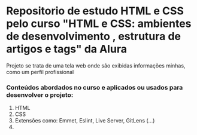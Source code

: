 # Repositorio de estudo HTML e CSS pelo curso "HTML e CSS: ambientes de desenvolvimento , estrutura de artigos e tags" da Alura 

Projeto se trata de uma tela web onde são exibidas informações minhas, como um perfil profissional 

### Conteúdos abordados no curso e aplicados ou usados para desenvolver o projeto:

1. HTML
2. CSS
3. Extensões como: Emmet, Eslint, Live Server, GitLens (...)
4. 
